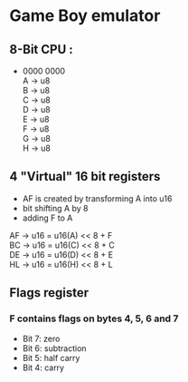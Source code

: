 # Game Boy emulator

## 8-Bit CPU :
- 0000 0000  
A -> u8  
B -> u8  
C -> u8  
D -> u8  
E -> u8  
F -> u8  
G -> u8  
H -> u8  

## 4 "Virtual" 16 bit registers

- AF is created by transforming A into u16  
- bit shifting A by 8
- adding F to A  

AF -> u16 = u16(A) << 8 + F  
BC -> u16 = u16(C) << 8 + C  
DE -> u16 = u16(D) << 8 + E  
HL -> u16 = u16(H) << 8 + L  

## Flags register

### F contains flags on bytes 4, 5, 6 and 7
- Bit 7: zero  
- Bit 6: subtraction  
- Bit 5: half carry  
- Bit 4: carry  
